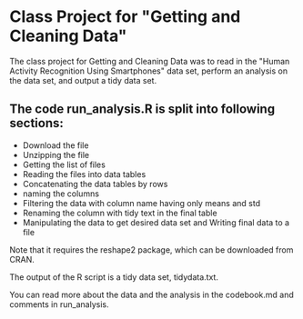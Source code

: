# Class Project for "Getting and Cleaning Data"

The class project for Getting and Cleaning Data was to read in the "Human Activity Recognition Using Smartphones" data set, perform an analysis on the data set, and output a tidy data set.


## The code run_analysis.R is split into following sections:
* Download the file
* Unzipping the file
* Getting the list of files
* Reading the files into data tables
* Concatenating the data tables by rows
* naming the columns
* Filtering the data with column name having only means and std
* Renaming the column with tidy text in the final table
* Manipulating the data to get desired data set and Writing final data to a file

Note that it requires the reshape2 package, which can be downloaded from CRAN.

The output of the R script is a tidy data set, tidydata.txt.

You can read more about the data and the analysis in the codebook.md and comments in run_analysis.
